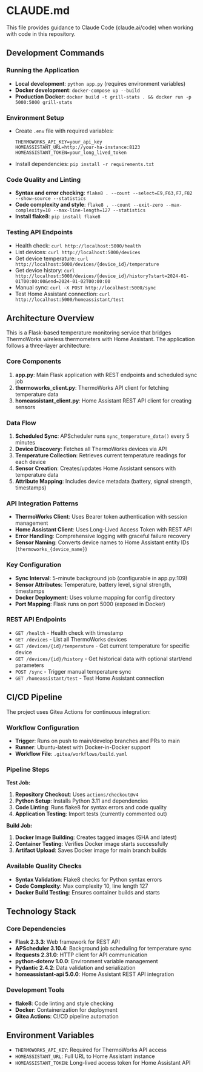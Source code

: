 # CLAUDE.md

This file provides guidance to Claude Code (claude.ai/code) when working with code in this repository.

## Development Commands

### Running the Application
- **Local development**: `python app.py` (requires environment variables)
- **Docker development**: `docker-compose up --build`
- **Production Docker**: `docker build -t grill-stats . && docker run -p 5000:5000 grill-stats`

### Environment Setup
- Create `.env` file with required variables:
  ```
  THERMOWORKS_API_KEY=your_api_key
  HOMEASSISTANT_URL=http://your-ha-instance:8123
  HOMEASSISTANT_TOKEN=your_long_lived_token
  ```
- Install dependencies: `pip install -r requirements.txt`

### Code Quality and Linting
- **Syntax and error checking**: `flake8 . --count --select=E9,F63,F7,F82 --show-source --statistics`
- **Code complexity and style**: `flake8 . --count --exit-zero --max-complexity=10 --max-line-length=127 --statistics`
- **Install flake8**: `pip install flake8`

### Testing API Endpoints
- Health check: `curl http://localhost:5000/health`
- List devices: `curl http://localhost:5000/devices`
- Get device temperature: `curl http://localhost:5000/devices/{device_id}/temperature`
- Get device history: `curl http://localhost:5000/devices/{device_id}/history?start=2024-01-01T00:00:00&end=2024-01-02T00:00:00`
- Manual sync: `curl -X POST http://localhost:5000/sync`
- Test Home Assistant connection: `curl http://localhost:5000/homeassistant/test`

## Architecture Overview

This is a Flask-based temperature monitoring service that bridges ThermoWorks wireless thermometers with Home Assistant. The application follows a three-layer architecture:

### Core Components
1. **app.py**: Main Flask application with REST endpoints and scheduled sync job
2. **thermoworks_client.py**: ThermoWorks API client for fetching temperature data
3. **homeassistant_client.py**: Home Assistant REST API client for creating sensors

### Data Flow
1. **Scheduled Sync**: APScheduler runs `sync_temperature_data()` every 5 minutes
2. **Device Discovery**: Fetches all ThermoWorks devices via API
3. **Temperature Collection**: Retrieves current temperature readings for each device
4. **Sensor Creation**: Creates/updates Home Assistant sensors with temperature data
5. **Attribute Mapping**: Includes device metadata (battery, signal strength, timestamps)

### API Integration Patterns
- **ThermoWorks Client**: Uses Bearer token authentication with session management
- **Home Assistant Client**: Uses Long-Lived Access Token with REST API
- **Error Handling**: Comprehensive logging with graceful failure recovery
- **Sensor Naming**: Converts device names to Home Assistant entity IDs (`thermoworks_{device_name}`)

### Key Configuration
- **Sync Interval**: 5-minute background job (configurable in app.py:109)
- **Sensor Attributes**: Temperature, battery level, signal strength, timestamps
- **Docker Deployment**: Uses volume mapping for config directory
- **Port Mapping**: Flask runs on port 5000 (exposed in Docker)

### REST API Endpoints
- `GET /health` - Health check with timestamp
- `GET /devices` - List all ThermoWorks devices
- `GET /devices/{id}/temperature` - Get current temperature for specific device
- `GET /devices/{id}/history` - Get historical data with optional start/end parameters
- `POST /sync` - Trigger manual temperature sync
- `GET /homeassistant/test` - Test Home Assistant connection

## CI/CD Pipeline

The project uses Gitea Actions for continuous integration:

### Workflow Configuration
- **Trigger**: Runs on push to main/develop branches and PRs to main
- **Runner**: Ubuntu-latest with Docker-in-Docker support
- **Workflow File**: `.gitea/workflows/build.yaml`

### Pipeline Steps
**Test Job:**
1. **Repository Checkout**: Uses `actions/checkout@v4`
2. **Python Setup**: Installs Python 3.11 and dependencies
3. **Code Linting**: Runs flake8 for syntax errors and code quality
4. **Application Testing**: Import tests (currently commented out)

**Build Job:**
1. **Docker Image Building**: Creates tagged images (SHA and latest)
2. **Container Testing**: Verifies Docker image starts successfully
3. **Artifact Upload**: Saves Docker image for main branch builds

### Available Quality Checks
- **Syntax Validation**: Flake8 checks for Python syntax errors
- **Code Complexity**: Max complexity 10, line length 127
- **Docker Build Testing**: Ensures container builds and starts

## Technology Stack

### Core Dependencies
- **Flask 2.3.3**: Web framework for REST API
- **APScheduler 3.10.4**: Background job scheduling for temperature sync
- **Requests 2.31.0**: HTTP client for API communication
- **python-dotenv 1.0.0**: Environment variable management
- **Pydantic 2.4.2**: Data validation and serialization
- **homeassistant-api 5.0.0**: Home Assistant REST API integration

### Development Tools
- **flake8**: Code linting and style checking
- **Docker**: Containerization for deployment
- **Gitea Actions**: CI/CD pipeline automation

## Environment Variables
- `THERMOWORKS_API_KEY`: Required for ThermoWorks API access
- `HOMEASSISTANT_URL`: Full URL to Home Assistant instance
- `HOMEASSISTANT_TOKEN`: Long-lived access token for Home Assistant API